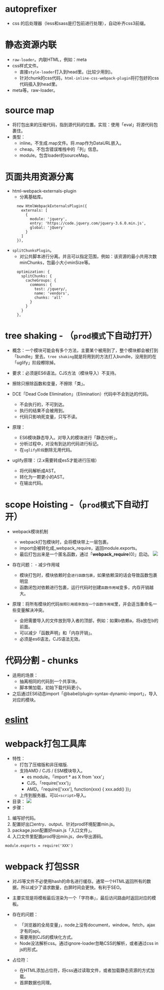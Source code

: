 # autoprefixer
- css 的后处理器（less和sass是打包前进行处理），自动补齐css3前缀。

# 静态资源内联
- `raw-loader`。内联HTML，例如：meta
- css样式文件。
  - 直接`style-loader`打入到head里。(比较少用到)。
  - 针对chunk的css代码，`html-inline-css-webpack-plugin`将打包好的css代码插入到head里。
- meta等。raw-loader。

# source map
- 将打包出来的压缩代码，指到源代码的位置。实现：使用「eval」将源代码包裹住。
- 类型：
  - inline。不生成.map文件。将.map作为DataURL嵌入。
  - cheap。不包含错误堆栈中的「列」信息。
  - module。包含loader的sourceMap。

# 页面共用资源分离
- html-webpack-externals-plugin
  - 分离基础库。
  ```JS
    new HtmlWebpackExternalsPlugin({
      externals: [
        {
          module: 'jquery',
          entry: 'https://code.jquery.com/jquery-3.6.0.min.js',
          global: 'jQuery'
        }
      ]
    }),
  ```
- `splitChunksPlugin`。
  - 对公共脚本进行分离。并且可以指定范围，例如：该资源的最小共用次数minChunks，包最小大小minSize等。
  ```JS
    optimization: {
      splitChunks: {
        cacheGroups: {
          commons: {
            test: /jquery/,
            name: 'vendors',
            chunks: 'all'
          }
        }
      }
    },
  ```

# tree shaking - （`prod模式`下自动打开）
- 概念：一个模块可能会有多个方法，主要某个被用到了，整个模块都会被打到「bundle」里去。`tree shaking`就是将用到的方法打入bundle，没用到的在「uglify」阶段檫除掉。
- 要求：必须是ES6语法。CJS方法（模块导入）不支持。
- 擦除只擦除函数和变量，不擦除「类」。

- DCE「Dead Code Elimination」（Elimination）代码中不会到达的代码。
  - 不会执行的，不可到达。
  - 执行的结果不会被用到。
  - 代码只影响死变量，只写不读。

- 原理：
  - ES6模块静态导入。对导入的模块进行「静态分析」。
  - 分析过程中，对没有到达的代码进行标记。
  - 在`uglify阶段`删除无用代码。

- uglify原理：（2.x需要转成es5才能进行压缩）
  - 将代码解析成AST。
  - 转化为一颗更小的AST。
  - 在输出代码。

# scope Hoisting -（`prod模式`下自动打开）
- webpack模块机制
  - webpack打包模块时，会将模块带上一层包裹。
  - import会被转化成_webpack_require，返回module.exports。
  - 最后打包出来是一个匿名函数，通过「__webpack_require__(0)」启动。
  ![](/image/ada29fefcc7e39a5f7a33bfa88cfcfc.png)

- 存在问题： - 减少作用域
  - 模块打包时，模块依赖时会`进行函数包裹`，如果依赖深的话会导致函数包裹明显
  - 函数闭包对依赖进行包裹，运行代码时创建`函数作用域`变多，内存开销越大。

- 原理：将所有模块的代码`按照引用顺序放在一个函数作用域`里，并会适当重命名一些变量解决冲突。
  - 会把需要导入的文件放到导入者的顶部，例如：如果b依赖a，将a放在b的前面。
  - 可以减少「函数声明」和「内存开销」。
  - 必须是es6语法，CJS语法无效。

# 代码分割 - chunks
- 适用的场景：
  - 抽离相同的代码到一个共享块。
  - 脚本懒加载，初始下载代码更小。
- 之后通过ES6动态import「@babel/plugin-syntax-dynamic-import」，导入对应的模块。

# [eslint](./project/eslint.md)

# webpack打包工具库
- 特性：
  - 打包了压缩版和非压缩版.
  - 支持AMD / CJS / ESM模块导入。
    - es module。「import * as X from 'xxx'」
    - CJS。「require('xxx')」
    - AMD。「require(['xxx'], function(xxx) { xxx.add() })」
  - 上传到服务器。可以`<script>`导入。
- 目录：
  ![](/image/dbd724065a6a4c3617328dee9b5d0b0.png)
- 步骤：
1. 编写好代码。
2. 配置好出口entry、output、针对prod环境配置min.js。
3. package.json配置好main.js「入口文件」。
4. 入口文件里配置prod导出min.js，dev导出源码。
```JS
module.exports = require('XXX')
```

# webpack 打包SSR
- 对JS等文件不必使用hash的命名进行缓存。通常一个HTML返回所有的数据，所以减少了请求数量，白屏时间会更快。有利于SEO。
- 主要实现是将模板最后渲染为一个「字符串」，最后访问路由时返回对应的模板。
- 存在的问题：
  - 「浏览器的全局变量」，node上没有document，window。fetch，ajax才有的api。
  - 需要用到CJS的模块化方式。
  - Node没法解析css。通过ignore-loader忽略CSS的解析，或者通过css in js的形式。

- 占位符：
  - 在HTML添加占位符，将css通过读取文件，或者加载静态资源的方式加载。
  - 首屏数据也同理。

